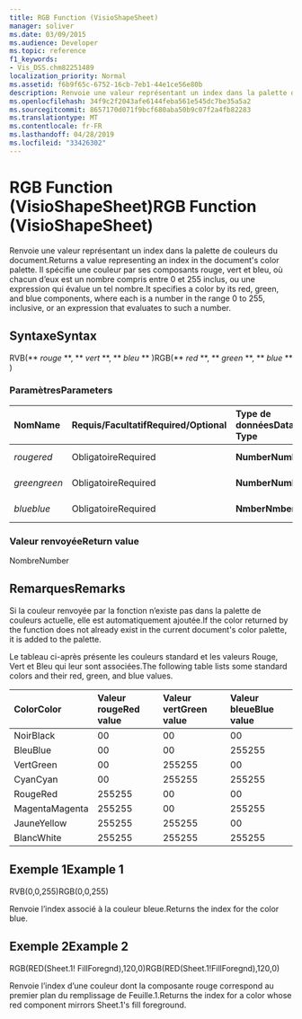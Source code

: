 ```yaml
---
title: RGB Function (VisioShapeSheet)
manager: soliver
ms.date: 03/09/2015
ms.audience: Developer
ms.topic: reference
f1_keywords:
- Vis_DSS.chm82251489
localization_priority: Normal
ms.assetid: f6b9f65c-6752-16cb-7eb1-44e1ce56e80b
description: Renvoie une valeur représentant un index dans la palette de couleurs du document. Il spécifie une couleur par ses composants rouge, vert et bleu, où chacun d’eux est un nombre compris entre 0 et 255 inclus, ou une expression qui évalue un tel nombre.
ms.openlocfilehash: 34f9c2f2043afe6144feba561e545dc7be35a5a2
ms.sourcegitcommit: 8657170d071f9bcf680aba50b9c07f2a4fb82283
ms.translationtype: MT
ms.contentlocale: fr-FR
ms.lasthandoff: 04/28/2019
ms.locfileid: "33426302"
---
```

# <a name="rgb-function-visioshapesheet"></a><span data-ttu-id="6cb9f-104">RGB Function (VisioShapeSheet)</span><span class="sxs-lookup"><span data-stu-id="6cb9f-104">RGB Function (VisioShapeSheet)</span></span>

<span data-ttu-id="6cb9f-105">Renvoie une valeur représentant un index dans la palette de couleurs du document.</span><span class="sxs-lookup"><span data-stu-id="6cb9f-105">Returns a value representing an index in the document's color palette.</span></span> <span data-ttu-id="6cb9f-106">Il spécifie une couleur par ses composants rouge, vert et bleu, où chacun d’eux est un nombre compris entre 0 et 255 inclus, ou une expression qui évalue un tel nombre.</span><span class="sxs-lookup"><span data-stu-id="6cb9f-106">It specifies a color by its red, green, and blue components, where each is a number in the range 0 to 255, inclusive, or an expression that evaluates to such a number.</span></span> 
  
## <a name="syntax"></a><span data-ttu-id="6cb9f-107">Syntaxe</span><span class="sxs-lookup"><span data-stu-id="6cb9f-107">Syntax</span></span>

<span data-ttu-id="6cb9f-108">RVB(\*\* *rouge* \*\*, \*\* *vert* \*\*, \*\* *bleu* \*\* )</span><span class="sxs-lookup"><span data-stu-id="6cb9f-108">RGB(\*\* *red* \*\*, \*\* *green* \*\*, \*\* *blue* \*\* )</span></span> 
  
### <a name="parameters"></a><span data-ttu-id="6cb9f-109">Paramètres</span><span class="sxs-lookup"><span data-stu-id="6cb9f-109">Parameters</span></span>

|<span data-ttu-id="6cb9f-110">**Nom**</span><span class="sxs-lookup"><span data-stu-id="6cb9f-110">**Name**</span></span>|<span data-ttu-id="6cb9f-111">**Requis/Facultatif**</span><span class="sxs-lookup"><span data-stu-id="6cb9f-111">**Required/Optional**</span></span>|<span data-ttu-id="6cb9f-112">**Type de données**</span><span class="sxs-lookup"><span data-stu-id="6cb9f-112">**Data Type**</span></span>|<span data-ttu-id="6cb9f-113">**Description**</span><span class="sxs-lookup"><span data-stu-id="6cb9f-113">**Description**</span></span>|
|:-----|:-----|:-----|:-----|
| <span data-ttu-id="6cb9f-114">_rouge_</span><span class="sxs-lookup"><span data-stu-id="6cb9f-114">_red_</span></span> <br/> |<span data-ttu-id="6cb9f-115">Obligatoire</span><span class="sxs-lookup"><span data-stu-id="6cb9f-115">Required</span></span>  <br/> |<span data-ttu-id="6cb9f-116">**Number**</span><span class="sxs-lookup"><span data-stu-id="6cb9f-116">**Number**</span></span> <br/> |<span data-ttu-id="6cb9f-117">Composante rouge</span><span class="sxs-lookup"><span data-stu-id="6cb9f-117">The red component.</span></span>  <br/> |
| <span data-ttu-id="6cb9f-118">_green_</span><span class="sxs-lookup"><span data-stu-id="6cb9f-118">_green_</span></span> <br/> |<span data-ttu-id="6cb9f-119">Obligatoire</span><span class="sxs-lookup"><span data-stu-id="6cb9f-119">Required</span></span>  <br/> |<span data-ttu-id="6cb9f-120">**Number**</span><span class="sxs-lookup"><span data-stu-id="6cb9f-120">**Number**</span></span> <br/> |<span data-ttu-id="6cb9f-121">Composante vert</span><span class="sxs-lookup"><span data-stu-id="6cb9f-121">The green component.</span></span>  <br/> |
| <span data-ttu-id="6cb9f-122">_blue_</span><span class="sxs-lookup"><span data-stu-id="6cb9f-122">_blue_</span></span> <br/> |<span data-ttu-id="6cb9f-123">Obligatoire</span><span class="sxs-lookup"><span data-stu-id="6cb9f-123">Required</span></span>  <br/> |<span data-ttu-id="6cb9f-124">**Nmber**</span><span class="sxs-lookup"><span data-stu-id="6cb9f-124">**Nmber**</span></span> <br/> |<span data-ttu-id="6cb9f-125">Composante bleu</span><span class="sxs-lookup"><span data-stu-id="6cb9f-125">The blue component.</span></span>  <br/> |
   
### <a name="return-value"></a><span data-ttu-id="6cb9f-126">Valeur renvoyée</span><span class="sxs-lookup"><span data-stu-id="6cb9f-126">Return value</span></span>

<span data-ttu-id="6cb9f-127">Nombre</span><span class="sxs-lookup"><span data-stu-id="6cb9f-127">Number</span></span>
  
## <a name="remarks"></a><span data-ttu-id="6cb9f-128">Remarques</span><span class="sxs-lookup"><span data-stu-id="6cb9f-128">Remarks</span></span>

<span data-ttu-id="6cb9f-129">Si la couleur renvoyée par la fonction n’existe pas dans la palette de couleurs actuelle, elle est automatiquement ajoutée.</span><span class="sxs-lookup"><span data-stu-id="6cb9f-129">If the color returned by the function does not already exist in the current document's color palette, it is added to the palette.</span></span>
  
<span data-ttu-id="6cb9f-130">Le tableau ci-après présente les couleurs standard et les valeurs Rouge, Vert et Bleu qui leur sont associées.</span><span class="sxs-lookup"><span data-stu-id="6cb9f-130">The following table lists some standard colors and their red, green, and blue values.</span></span>
  
|<span data-ttu-id="6cb9f-131">**Color**</span><span class="sxs-lookup"><span data-stu-id="6cb9f-131">**Color**</span></span>|<span data-ttu-id="6cb9f-132">**Valeur rouge**</span><span class="sxs-lookup"><span data-stu-id="6cb9f-132">**Red value**</span></span>|<span data-ttu-id="6cb9f-133">**Valeur vert**</span><span class="sxs-lookup"><span data-stu-id="6cb9f-133">**Green value**</span></span>|<span data-ttu-id="6cb9f-134">**Valeur bleue**</span><span class="sxs-lookup"><span data-stu-id="6cb9f-134">**Blue value**</span></span>|
|:-----|:-----|:-----|:-----|
|<span data-ttu-id="6cb9f-135">Noir</span><span class="sxs-lookup"><span data-stu-id="6cb9f-135">Black</span></span>  <br/> |<span data-ttu-id="6cb9f-136">0</span><span class="sxs-lookup"><span data-stu-id="6cb9f-136">0</span></span>  <br/> |<span data-ttu-id="6cb9f-137">0</span><span class="sxs-lookup"><span data-stu-id="6cb9f-137">0</span></span>  <br/> |<span data-ttu-id="6cb9f-138">0</span><span class="sxs-lookup"><span data-stu-id="6cb9f-138">0</span></span>  <br/> |
|<span data-ttu-id="6cb9f-139">Bleu</span><span class="sxs-lookup"><span data-stu-id="6cb9f-139">Blue</span></span>  <br/> |<span data-ttu-id="6cb9f-140">0</span><span class="sxs-lookup"><span data-stu-id="6cb9f-140">0</span></span>  <br/> |<span data-ttu-id="6cb9f-141">0</span><span class="sxs-lookup"><span data-stu-id="6cb9f-141">0</span></span>  <br/> |<span data-ttu-id="6cb9f-142">255</span><span class="sxs-lookup"><span data-stu-id="6cb9f-142">255</span></span>  <br/> |
|<span data-ttu-id="6cb9f-143">Vert</span><span class="sxs-lookup"><span data-stu-id="6cb9f-143">Green</span></span>  <br/> |<span data-ttu-id="6cb9f-144">0</span><span class="sxs-lookup"><span data-stu-id="6cb9f-144">0</span></span>  <br/> |<span data-ttu-id="6cb9f-145">255</span><span class="sxs-lookup"><span data-stu-id="6cb9f-145">255</span></span>  <br/> |<span data-ttu-id="6cb9f-146">0</span><span class="sxs-lookup"><span data-stu-id="6cb9f-146">0</span></span>  <br/> |
|<span data-ttu-id="6cb9f-147">Cyan</span><span class="sxs-lookup"><span data-stu-id="6cb9f-147">Cyan</span></span>  <br/> |<span data-ttu-id="6cb9f-148">0</span><span class="sxs-lookup"><span data-stu-id="6cb9f-148">0</span></span>  <br/> |<span data-ttu-id="6cb9f-149">255</span><span class="sxs-lookup"><span data-stu-id="6cb9f-149">255</span></span>  <br/> |<span data-ttu-id="6cb9f-150">255</span><span class="sxs-lookup"><span data-stu-id="6cb9f-150">255</span></span>  <br/> |
|<span data-ttu-id="6cb9f-151">Rouge</span><span class="sxs-lookup"><span data-stu-id="6cb9f-151">Red</span></span>  <br/> |<span data-ttu-id="6cb9f-152">255</span><span class="sxs-lookup"><span data-stu-id="6cb9f-152">255</span></span>  <br/> |<span data-ttu-id="6cb9f-153">0</span><span class="sxs-lookup"><span data-stu-id="6cb9f-153">0</span></span>  <br/> |<span data-ttu-id="6cb9f-154">0</span><span class="sxs-lookup"><span data-stu-id="6cb9f-154">0</span></span>  <br/> |
|<span data-ttu-id="6cb9f-155">Magenta</span><span class="sxs-lookup"><span data-stu-id="6cb9f-155">Magenta</span></span>  <br/> |<span data-ttu-id="6cb9f-156">255</span><span class="sxs-lookup"><span data-stu-id="6cb9f-156">255</span></span>  <br/> |<span data-ttu-id="6cb9f-157">0</span><span class="sxs-lookup"><span data-stu-id="6cb9f-157">0</span></span>  <br/> |<span data-ttu-id="6cb9f-158">255</span><span class="sxs-lookup"><span data-stu-id="6cb9f-158">255</span></span>  <br/> |
|<span data-ttu-id="6cb9f-159">Jaune</span><span class="sxs-lookup"><span data-stu-id="6cb9f-159">Yellow</span></span>  <br/> |<span data-ttu-id="6cb9f-160">255</span><span class="sxs-lookup"><span data-stu-id="6cb9f-160">255</span></span>  <br/> |<span data-ttu-id="6cb9f-161">255</span><span class="sxs-lookup"><span data-stu-id="6cb9f-161">255</span></span>  <br/> |<span data-ttu-id="6cb9f-162">0</span><span class="sxs-lookup"><span data-stu-id="6cb9f-162">0</span></span>  <br/> |
|<span data-ttu-id="6cb9f-163">Blanc</span><span class="sxs-lookup"><span data-stu-id="6cb9f-163">White</span></span>  <br/> |<span data-ttu-id="6cb9f-164">255</span><span class="sxs-lookup"><span data-stu-id="6cb9f-164">255</span></span>  <br/> |<span data-ttu-id="6cb9f-165">255</span><span class="sxs-lookup"><span data-stu-id="6cb9f-165">255</span></span>  <br/> |<span data-ttu-id="6cb9f-166">255</span><span class="sxs-lookup"><span data-stu-id="6cb9f-166">255</span></span>  <br/> |
   
## <a name="example-1"></a><span data-ttu-id="6cb9f-167">Exemple 1</span><span class="sxs-lookup"><span data-stu-id="6cb9f-167">Example 1</span></span>

<span data-ttu-id="6cb9f-168">RVB(0,0,255)</span><span class="sxs-lookup"><span data-stu-id="6cb9f-168">RGB(0,0,255)</span></span>
  
<span data-ttu-id="6cb9f-169">Renvoie l’index associé à la couleur bleue.</span><span class="sxs-lookup"><span data-stu-id="6cb9f-169">Returns the index for the color blue.</span></span>
  
## <a name="example-2"></a><span data-ttu-id="6cb9f-170">Exemple 2</span><span class="sxs-lookup"><span data-stu-id="6cb9f-170">Example 2</span></span>

<span data-ttu-id="6cb9f-171">RGB(RED(Sheet.1! FillForegnd),120,0)</span><span class="sxs-lookup"><span data-stu-id="6cb9f-171">RGB(RED(Sheet.1!FillForegnd),120,0)</span></span>
  
<span data-ttu-id="6cb9f-172">Renvoie l’index d’une couleur dont la composante rouge correspond au premier plan du remplissage de Feuille.1.</span><span class="sxs-lookup"><span data-stu-id="6cb9f-172">Returns the index for a color whose red component mirrors Sheet.1's fill foreground.</span></span>
  

